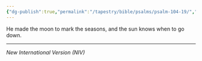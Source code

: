 ```yaml
---
{"dg-publish":true,"permalink":"/tapestry/bible/psalms/psalm-104-19/","title":"Psalm 104:19","hide":true,"tags":["bible-verse","bible-verse"],"dgHomeLink":true,"dgShowLocalGraph":true,"dgEnableSearch":true}
---
```



He made the moon to mark the seasons, and the sun knows when to go down.



---
*New International Version (NIV)*